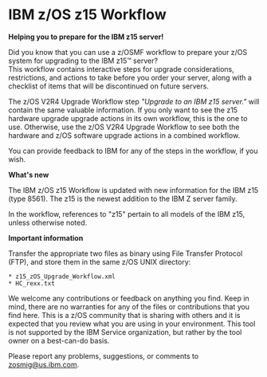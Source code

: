 IBM z/OS z15 Workflow
=====================

**Helping you to prepare for the IBM z15 server!**

Did you know that you can use a z/OSMF workflow to prepare your z/OS system for upgrading to the IBM z15&trade; server?  
This workflow contains interactive steps for upgrade considerations, restrictions, and actions to take before you order your server, 
along with a checklist of items that will be discontinued on future servers. 

The z/OS V2R4 Upgrade Workflow step *"Upgrade to an IBM z15 server."* will contain the same valuable information.  If you only want to see the z15 hardware upgrade upgrade actions in its own workflow, this is the one to use.  Otherwise, use the z/OS V2R4
Upgrade Workflow to see both the hardware and z/OS software upgrade actions in a combined workflow.

You can provide feedback to IBM for any of the steps in the workflow, if you wish.

**What's new**

The IBM z/OS z15 Workflow is updated with new information for the IBM z15 (type 8561). The z15 is the newest addition to the 
IBM Z server family.

In the workflow, references to "z15" pertain to all models of the IBM z15, unless otherwise noted.

**Important information**

Transfer the appropriate two files as binary using File Transfer Protocol (FTP), and store them in the same z/OS UNIX directory:

    * z15_zOS_Upgrade_Workflow.xml
    * HC_rexx.txt
 
We welcome any contributions or feedback on anything you find. Keep in mind, there are no warranties for any of the files or contributions
that you find here. This is a z/OS community that is sharing with others and it is expected that you review what you are using in your
environment. This tool is not supported by the IBM Service organization, but rather by the tool owner on a best-can-do basis.

Please report any problems, suggestions, or comments to zosmig@us.ibm.com.
